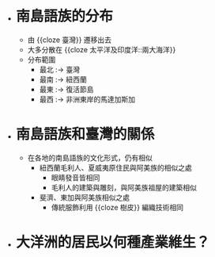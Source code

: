 - # 南島語族的分布
	- 由 {{cloze 臺灣}} 遷移出去
	- 大多分散在 {{cloze 太平洋及印度洋::兩大海洋}}
	- 分布範圍
		- 最北 :-> 臺灣
		- 最南 :-> 紐西蘭
		- 最東 :-> 復活節島
		- 最西 :-> 非洲東岸的馬達加斯加
- # 南島語族和臺灣的關係
	- 在各地的南島語族的文化形式，仍有相似
		- 紐西蘭毛利人、夏威夷原住民與阿美族的相似之處
			- 眼睛發音皆相同
			- 毛利人的建築與雕刻，與阿美族祖屋的建築相似
		- 斐濟、東加與阿美族相似之處
			- 傳統服飾利用 {{cloze 樹皮}} 編織技術相同
- # 大洋洲的居民以何種產業維生？